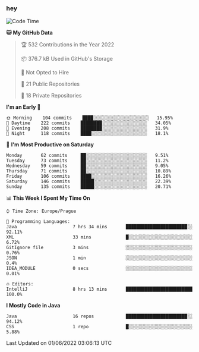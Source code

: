 ### hey

<!--START_SECTION:waka-->
![Code Time](http://img.shields.io/badge/Code%20Time-0%20secs-blue)

**🐱 My GitHub Data** 

> 🏆 532 Contributions in the Year 2022
 > 
> 📦 376.7 kB Used in GitHub's Storage 
 > 
> 🚫 Not Opted to Hire
 > 
> 📜 21 Public Repositories 
 > 
> 🔑 18 Private Repositories  
 > 
**I'm an Early 🐤** 

```text
🌞 Morning    104 commits    ████░░░░░░░░░░░░░░░░░░░░░   15.95% 
🌆 Daytime    222 commits    ████████░░░░░░░░░░░░░░░░░   34.05% 
🌃 Evening    208 commits    ████████░░░░░░░░░░░░░░░░░   31.9% 
🌙 Night      118 commits    ████░░░░░░░░░░░░░░░░░░░░░   18.1%

```
📅 **I'm Most Productive on Saturday** 

```text
Monday       62 commits     ██░░░░░░░░░░░░░░░░░░░░░░░   9.51% 
Tuesday      73 commits     ██░░░░░░░░░░░░░░░░░░░░░░░   11.2% 
Wednesday    59 commits     ██░░░░░░░░░░░░░░░░░░░░░░░   9.05% 
Thursday     71 commits     ██░░░░░░░░░░░░░░░░░░░░░░░   10.89% 
Friday       106 commits    ████░░░░░░░░░░░░░░░░░░░░░   16.26% 
Saturday     146 commits    █████░░░░░░░░░░░░░░░░░░░░   22.39% 
Sunday       135 commits    █████░░░░░░░░░░░░░░░░░░░░   20.71%

```


📊 **This Week I Spent My Time On** 

```text
⌚︎ Time Zone: Europe/Prague

💬 Programming Languages: 
Java                     7 hrs 34 mins       ███████████████████████░░   92.11% 
XML                      33 mins             █░░░░░░░░░░░░░░░░░░░░░░░░   6.72% 
GitIgnore file           3 mins              ░░░░░░░░░░░░░░░░░░░░░░░░░   0.76% 
JSON                     1 min               ░░░░░░░░░░░░░░░░░░░░░░░░░   0.4% 
IDEA_MODULE              0 secs              ░░░░░░░░░░░░░░░░░░░░░░░░░   0.01%

🔥 Editors: 
IntelliJ                 8 hrs 13 mins       █████████████████████████   100.0%

```

**I Mostly Code in Java** 

```text
Java                     16 repos            ███████████████████████░░   94.12% 
CSS                      1 repo              █░░░░░░░░░░░░░░░░░░░░░░░░   5.88%

```



 Last Updated on 01/06/2022 03:06:13 UTC
<!--END_SECTION:waka-->
